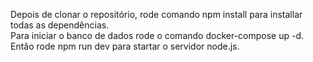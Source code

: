 Depois de clonar o repositório, rode comando npm install para installar todas as dependências.<br/>
Para iniciar o banco de dados rode o comando docker-compose up -d. <br/>
Então rode npm run dev para startar o servidor node.js.
